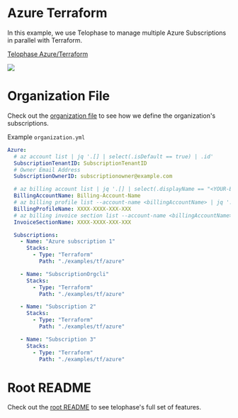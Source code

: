 # Azure Terraform

In this example, we use Telophase to manage multiple Azure Subscriptions in
parallel with Terraform.

<div>
    <a href="https://www.loom.com/share/4fa1999de25c4dbeb60431a8c823ef50">
      <p>Telophase Azure/Terraform</p>
    </a>
    <a href="https://www.loom.com/share/4fa1999de25c4dbeb60431a8c823ef50">
      <img style="max-width:300px;" src="https://cdn.loom.com/sessions/thumbnails/4fa1999de25c4dbeb60431a8c823ef50-with-play.gif">
    </a>
</div>

# Organization File
Check out the [organization file](./organization.yaml) to see how we define the organization's subscriptions.

Example `organization.yml`
```yaml
Azure:
  # az account list | jq '.[] | select(.isDefault == true) | .id'
  SubscriptionTenantID: SubscriptionTenantID 
  # Owner Email Address
  SubscriptionOwnerID: subscriptionowner@example.com 

  # az billing account list | jq '.[] | select(.displayName == "<YOUR-BILLING-ACCOUNT-DISPLAY-NAME>") | .name'
  BillingAccountName: Billing-Account-Name 
  # az billing profile list --account-name <billingAccountName> | jq '.[] | select(.displayName == "<YOUR-BILLING-PROFILE-DISPLAY-NAME>") | .name'
  BillingProfileName: XXXX-XXXX-XXX-XXX 
  # az billing invoice section list --account-name <billingAccountName> --profile-name <billingProfileName> | jq '.[] | select(.displayName == "<YOUR-INVOICE-SECTION-DISPLAY-NAME>") | .name'
  InvoiceSectionName: XXXX-XXXX-XXX-XXX 

  Subscriptions:
    - Name: "Azure subscription 1"
      Stacks:
        - Type: "Terraform"
          Path: "./examples/tf/azure"

    - Name: "SubscriptionOrgcli"
      Stacks:
        - Type: "Terraform"
          Path: "./examples/tf/azure"

    - Name: "Subscription 2"
      Stacks:
        - Type: "Terraform"
          Path: "./examples/tf/azure"

    - Name: "Subscription 3"
      Stacks:
        - Type: "Terraform"
          Path: "./examples/tf/azure"
```
# Root README
Check out the [root README](../../../README.md) to see telophase's full set of features.